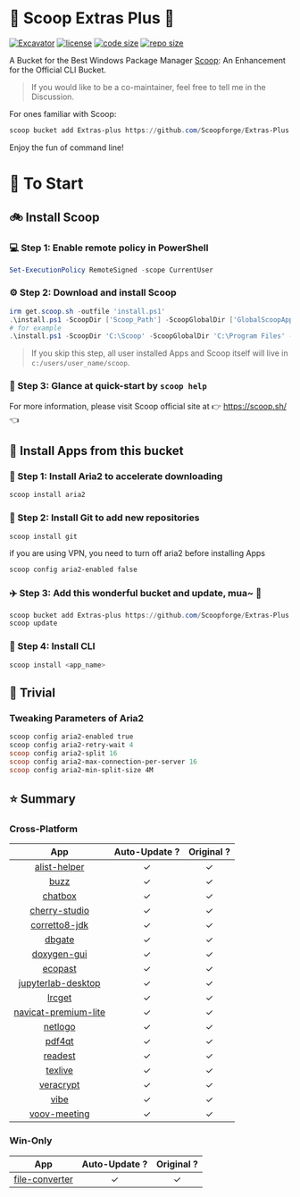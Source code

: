 # 🍨 Scoop Extras Plus 🍨

[![Excavator](https://github.com/Scoopforge/Extras-Plus/actions/workflows/ci.yml/badge.svg)](https://github.com/Scoopforge/Extras-Plus/actions/workflows/ci.yml)
[![license](https://img.shields.io/github/license/Scoopforge/Extras-Plus)](https://github.com/Scoopforge/Extras-Plus/blob/master/LICENSE)
[![code size](https://img.shields.io/github/languages/code-size/Scoopforge/Extras-Plus.svg)](https://img.shields.io/github/languages/code-size/Scoopforge/Extras-Plus.svg)
[![repo size](https://img.shields.io/github/repo-size/Scoopforge/Extras-Plus.svg)](https://img.shields.io/github/repo-size/Scoopforge/Extras-Plus.svg)

A Bucket for the Best Windows Package Manager [Scoop](https://github.com/ScoopInstaller/Scoop): An Enhancement for the Official CLI Bucket.

> If you would like to be a co-maintainer, feel free to tell me in the Discussion.

For ones familiar with Scoop:

```powershell
scoop bucket add Extras-plus https://github.com/Scoopforge/Extras-Plus
```

Enjoy the fun of command line!

# 🏃 To Start

## 🚲 Install Scoop

### 💻 Step 1: Enable remote policy in PowerShell

```powershell
Set-ExecutionPolicy RemoteSigned -scope CurrentUser
```

### ⚙️ Step 2: Download and install Scoop

```powershell
irm get.scoop.sh -outfile 'install.ps1'
.\install.ps1 -ScoopDir ['Scoop_Path'] -ScoopGlobalDir ['GlobalScoopApps_Path'] -NoProxy
# for example
.\install.ps1 -ScoopDir 'C:\Scoop' -ScoopGlobalDir 'C:\Program Files' -NoProxy
```

> If you skip this step, all user installed Apps and Scoop itself will live in `c:/users/user_name/scoop`.

### 📖 Step 3: Glance at quick-start by `scoop help`

For more information, please visit Scoop official site at 👉 https://scoop.sh/ 👈

## 🚗 Install Apps from this bucket

### 🚋 Step 1: Install Aria2 to accelerate downloading

```powershell
scoop install aria2
```

### 🎫 Step 2: Install Git to add new repositories

```powershell
scoop install git
```

if you are using VPN, you need to turn off aria2 before installing Apps

```powershell
scoop config aria2-enabled false
```

### ✈️ Step 3: Add this wonderful bucket and update, mua~ 💋

```powershell
scoop bucket add Extras-plus https://github.com/Scoopforge/Extras-Plus
scoop update
```

### 🚀 Step 4: Install CLI

```powershell
scoop install <app_name>
```

## 📝 Trivial

### Tweaking Parameters of Aria2

```powershell
scoop config aria2-enabled true
scoop config aria2-retry-wait 4
scoop config aria2-split 16
scoop config aria2-max-connection-per-server 16
scoop config aria2-min-split-size 4M
```

## ⭐️ Summary

### Cross-Platform

|                                     App                                      | Auto-Update ? | Original ? |
| :--------------------------------------------------------------------------: | :-----------: | :--------: |
|          [alist-helper](https://github.com/Xmarmalade/alisthelper)           |       ✓       |     ✓      |
|                       [buzz](https://buzzcaptions.com)                       |       ✓       |     ✓      |
|                       [chatbox](https://chatboxai.app)                       |       ✓       |     ✓      |
|                    [cherry-studio](https://cherry-ai.com)                    |       ✓       |     ✓      |
|               [corretto8-jdk](https://aws.amazon.com/corretto)               |       ✓       |     ✓      |
|                         [dbgate](https://dbgate.org)                         |       ✓       |     ✓      |
|                     [doxygen-gui](http://www.doxygen.nl)                     |       ✓       |     ✓      |
|              [ecopast](https://github.com/EcoPasteHub/EcoPaste)              |       ✓       |     ✓      |
|    [jupyterlab-desktop](https://github.com/jupyterlab/jupyterlab-desktop)    |       ✓       |     ✓      |
|              [lrcget](https://github.com/tranxuanthang/lrcget)               |       ✓       |     ✓      |
| [navicat-premium-lite](https://navicat.com/en/products/navicat-premium-lite) |       ✓       |     ✓      |
|               [netlogo](https://ccl.northwestern.edu/netlogo)                |       ✓       |     ✓      |
|                    [pdf4qt](https://jakubmelka.github.io)                    |       ✓       |     ✓      |
|                        [readest](https://readest.com)                        |       ✓       |     ✓      |
|                      [texlive](https://tug.org/texlive)                      |       ✓       |     ✓      |
|                      [veracrypt](https://veracrypt.fr)                       |       ✓       |     ✓      |
|                 [vibe](https://github.com/thewh1teagle/vibe)                 |       ✓       |     ✓      |
|                   [voov-meeting](https://voovmeeting.com)                    |       ✓       |     ✓      |

### Win-Only

|                     App                      | Auto-Update ? | Original ? |
| :------------------------------------------: | :-----------: | :--------: |
| [file-converter](https://file-converter.org) |       ✓       |     ✓      |
